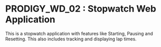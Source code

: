 # PRODIGY_WD_02 : Stopwatch Web Application

This is a stopwatch application with features like Starting, Pausing and Resetting.
This also includes tracking and displaying lap times.

